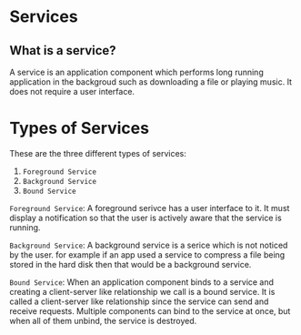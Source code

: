 # Services
## What is a service? 
A service is an application component which performs long running application in the backgroud such as downloading a file or playing music. It does not require a user interface.

# Types of Services
These are the three different types of services:

1. `Foreground Service`
2. `Background Service`
3. `Bound Service`

`Foreground Service`: A foreground serivce has a user interface to it. It must display a notification so that the user is actively aware that the service is running.

`Background Service`: A background service is a serice which is not noticed by the user. for example if an app used a service to compress a file being stored in the hard disk then that would be a background service.

`Bound Service`: When an application component binds to a service and creating a client-server like relationship we call is a bound service. It is called a client-server like relationship since the service can send and receive requests. Multiple components can bind to the service at once, but when all of them unbind, the service is destroyed.


